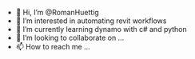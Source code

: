 - 👋 Hi, I’m @RomanHuettig
- 👀 I’m interested in automating revit workflows
- 🌱 I’m currently learning dynamo with c# and python
- 💞️ I’m looking to collaborate on ...
- 📫 How to reach me ...

<!---
RomanHuettig/RomanHuettig is a ✨ special ✨ repository because its `README.md` (this file) appears on your GitHub profile.
You can click the Preview link to take a look at your changes.
--->
